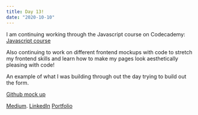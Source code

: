```yaml
---
title: Day 13!
date: "2020-10-10"
---
```


I am continuing working through the Javascript course on Codecademy: [Javascript course](https://www.codecademy.com/learn/introduction-to-javascript) 


Also continuing to work on different frontend mockups with code to stretch my frontend skills and learn how to make my pages look aesthetically pleasing with code!

An example of what I was building through out the day trying to build out the form.

[Github mock up](https://github.com/jokale/mock-up)




[Medium](https://medium.com/@kalemajoanna).
[LinkedIn](https://www.linkedin.com/in/joanna-e-kalema-a5a5b4136/)
[Portfolio](https://joannathedeveloper.netlify.app/)